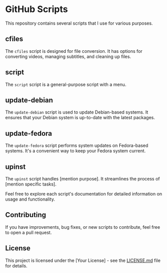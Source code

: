 # GitHub Scripts

This repository contains several scripts that I use for various purposes.

## cfiles

The `cfiles` script is designed for file conversion. It has options for converting videos, managing subtitles, and cleaning up files.

## script

The `script` script is a general-purpose script with a menu.

## update-debian

The `update-debian` script is used to update Debian-based systems. It ensures that your Debian system is up-to-date with the latest packages.

## update-fedora

The `update-fedora` script performs system updates on Fedora-based systems. It's a convenient way to keep your Fedora system current.

## upinst

The `upinst` script handles [mention purpose]. It streamlines the process of [mention specific tasks].

Feel free to explore each script's documentation for detailed information on usage and functionality.

## Contributing

If you have improvements, bug fixes, or new scripts to contribute, feel free to open a pull request.

## License

This project is licensed under the [Your License] - see the [LICENSE.md](LICENSE.md) file for details.
